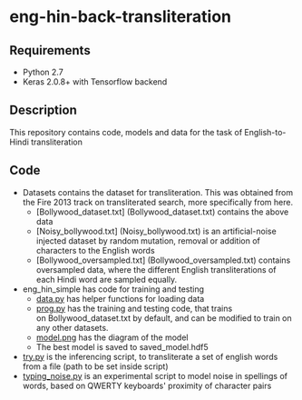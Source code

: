 
# eng-hin-back-transliteration

## Requirements

* Python 2.7
* Keras 2.0.8+ with Tensorflow backend

## Description

This repository contains code, models and data for the task of English-to-Hindi transliteration

## Code

* Datasets contains the dataset for transliteration. This was obtained from the Fire 2013 track on transliterated search, more specifically from here.
    * [Bollywood_dataset.txt] (Bollywood_dataset.txt) contains the above data
    * [Noisy_bollywood.txt] (Noisy_bollywood.txt) is an artificial-noise injected dataset by random mutation, removal or addition of characters to the English words
    * [Bollywood_oversampled.txt] (Bollywood_oversampled.txt) contains oversampled data, where the different English transliterations of each Hindi word are sampled equally.
* eng_hin_simple has code for training and testing
    * [data.py](data.py) has helper functions for loading data
    * [prog.py](prog.py) has the training and testing code, that trains on Bollywood_dataset.txt by default, and can be modified to train on any other datasets.
    * [model.png](model.png) has the diagram of the model
    * The best model is saved to saved_model.hdf5
* [try.py](try.py) is the inferencing script, to transliterate a set of english words from a file (path to be set inside script) 
* [typing_noise.py](typing_noise.py) is an experimental script to model noise in spellings of words, based on QWERTY keyboards' proximity of character pairs 

